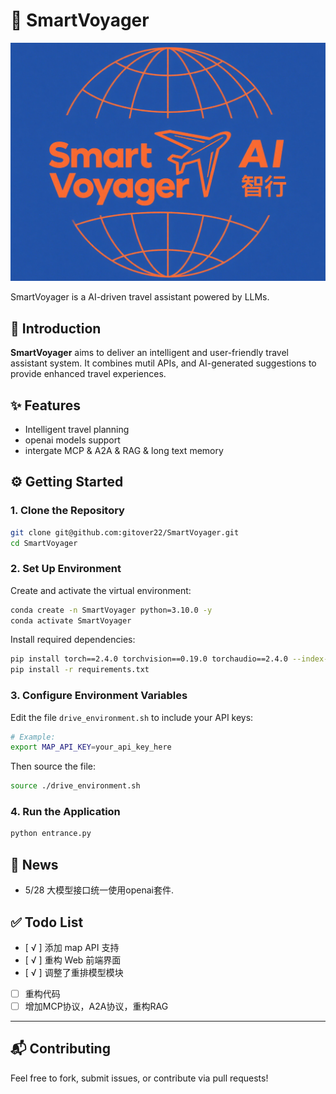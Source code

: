 # 🚀 SmartVoyager
<div align="center">
  <img src="./smartVoyager.png" alt="SmartVoyager Logo" width="800px">
</div>

SmartVoyager is a AI-driven travel assistant powered by LLMs.



## 📌 Introduction

**SmartVoyager** aims to deliver an intelligent and user-friendly travel assistant system. It combines mutil APIs, and AI-generated suggestions to provide enhanced travel experiences.


## ✨ Features

* Intelligent travel planning
* openai models support
* intergate MCP & A2A & RAG & long text memory 

## ⚙️ Getting Started

### 1. Clone the Repository

```bash
git clone git@github.com:gitover22/SmartVoyager.git
cd SmartVoyager
```

### 2. Set Up Environment

Create and activate the virtual environment:

```bash
conda create -n SmartVoyager python=3.10.0 -y
conda activate SmartVoyager
```

Install required dependencies:

```bash
pip install torch==2.4.0 torchvision==0.19.0 torchaudio==2.4.0 --index-url https://download.pytorch.org/whl/cu124
pip install -r requirements.txt
```

### 3. Configure Environment Variables

Edit the file `drive_environment.sh` to include your API keys:

```bash
# Example:
export MAP_API_KEY=your_api_key_here
```

Then source the file:

```bash
source ./drive_environment.sh
```

### 4. Run the Application

```bash
python entrance.py
```



## 📰 News

* 5/28 大模型接口统一使用openai套件.


## ✅ Todo List

* [ √ ] 添加 map API 支持
* [ √ ] 重构 Web 前端界面
* [ √ ] 调整了重排模型模块
* [ ] 重构代码
* [ ] 增加MCP协议，A2A协议，重构RAG

---

## 📬 Contributing

Feel free to fork, submit issues, or contribute via pull requests!

